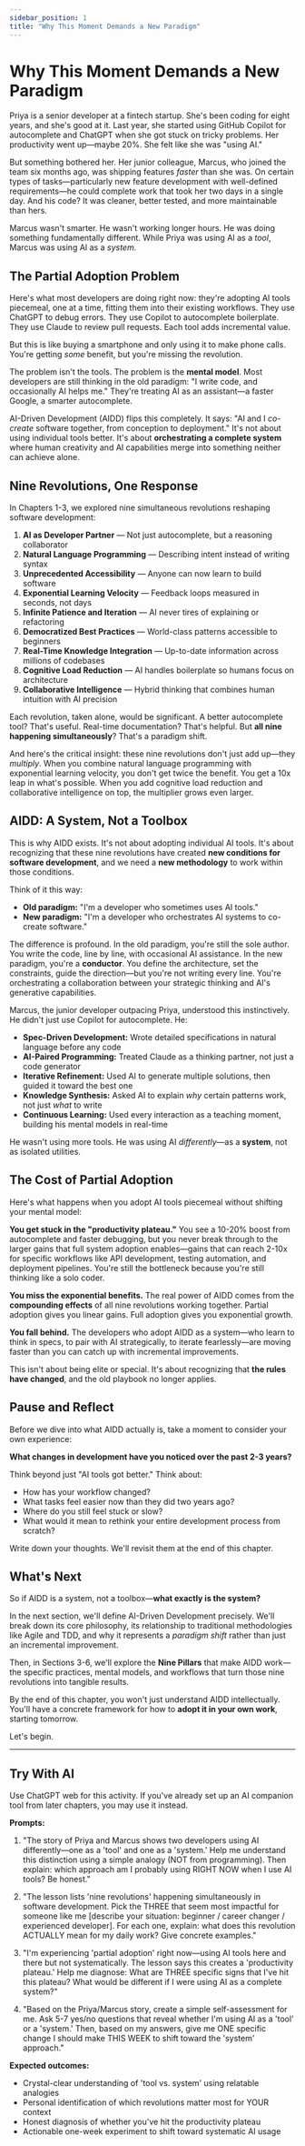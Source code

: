 ```yaml
---
sidebar_position: 1
title: "Why This Moment Demands a New Paradigm"
---
```


# Why This Moment Demands a New Paradigm

Priya is a senior developer at a fintech startup. She's been coding for eight years, and she's good at it. Last year, she started using GitHub Copilot for autocomplete and ChatGPT when she got stuck on tricky problems. Her productivity went up—maybe 20%. She felt like she was "using AI."

But something bothered her. Her junior colleague, Marcus, who joined the team six months ago, was shipping features *faster* than she was. On certain types of tasks—particularly new feature development with well-defined requirements—he could complete work that took her two days in a single day. And his code? It was cleaner, better tested, and more maintainable than hers.

Marcus wasn't smarter. He wasn't working longer hours. He was doing something fundamentally different. While Priya was using AI as a *tool*, Marcus was using AI as a *system*.

## The Partial Adoption Problem

Here's what most developers are doing right now: they're adopting AI tools piecemeal, one at a time, fitting them into their existing workflows. They use ChatGPT to debug errors. They use Copilot to autocomplete boilerplate. They use Claude to review pull requests. Each tool adds incremental value.

But this is like buying a smartphone and only using it to make phone calls. You're getting *some* benefit, but you're missing the revolution.

The problem isn't the tools. The problem is the **mental model**. Most developers are still thinking in the old paradigm: "I write code, and occasionally AI helps me." They're treating AI as an assistant—a faster Google, a smarter autocomplete.

AI-Driven Development (AIDD) flips this completely. It says: "AI and I *co-create* software together, from conception to deployment." It's not about using individual tools better. It's about **orchestrating a complete system** where human creativity and AI capabilities merge into something neither can achieve alone.

## Nine Revolutions, One Response

In Chapters 1-3, we explored nine simultaneous revolutions reshaping software development:

1. **AI as Developer Partner** — Not just autocomplete, but a reasoning collaborator
2. **Natural Language Programming** — Describing intent instead of writing syntax
3. **Unprecedented Accessibility** — Anyone can now learn to build software
4. **Exponential Learning Velocity** — Feedback loops measured in seconds, not days
5. **Infinite Patience and Iteration** — AI never tires of explaining or refactoring
6. **Democratized Best Practices** — World-class patterns accessible to beginners
7. **Real-Time Knowledge Integration** — Up-to-date information across millions of codebases
8. **Cognitive Load Reduction** — AI handles boilerplate so humans focus on architecture
9. **Collaborative Intelligence** — Hybrid thinking that combines human intuition with AI precision

Each revolution, taken alone, would be significant. A better autocomplete tool? That's useful. Real-time documentation? That's helpful. But **all nine happening simultaneously**? That's a paradigm shift.

And here's the critical insight: these nine revolutions don't just add up—they *multiply*. When you combine natural language programming with exponential learning velocity, you don't get twice the benefit. You get a 10x leap in what's possible. When you add cognitive load reduction and collaborative intelligence on top, the multiplier grows even larger.

## AIDD: A System, Not a Toolbox

This is why AIDD exists. It's not about adopting individual AI tools. It's about recognizing that these nine revolutions have created **new conditions for software development**, and we need a **new methodology** to work within those conditions.

Think of it this way:

- **Old paradigm:** "I'm a developer who sometimes uses AI tools."
- **New paradigm:** "I'm a developer who orchestrates AI systems to co-create software."

The difference is profound. In the old paradigm, you're still the sole author. You write the code, line by line, with occasional AI assistance. In the new paradigm, you're a **conductor**. You define the architecture, set the constraints, guide the direction—but you're not writing every line. You're orchestrating a collaboration between your strategic thinking and AI's generative capabilities.

Marcus, the junior developer outpacing Priya, understood this instinctively. He didn't just use Copilot for autocomplete. He:

- **Spec-Driven Development:** Wrote detailed specifications in natural language before any code
- **AI-Paired Programming:** Treated Claude as a thinking partner, not just a code generator
- **Iterative Refinement:** Used AI to generate multiple solutions, then guided it toward the best one
- **Knowledge Synthesis:** Asked AI to explain *why* certain patterns work, not just *what* to write
- **Continuous Learning:** Used every interaction as a teaching moment, building his mental models in real-time

He wasn't using more tools. He was using AI *differently*—as a **system**, not as isolated utilities.

## The Cost of Partial Adoption

Here's what happens when you adopt AI tools piecemeal without shifting your mental model:

**You get stuck in the "productivity plateau."** You see a 10-20% boost from autocomplete and faster debugging, but you never break through to the larger gains that full system adoption enables—gains that can reach 2-10x for specific workflows like API development, testing automation, and deployment pipelines. You're still the bottleneck because you're still thinking like a solo coder.

**You miss the exponential benefits.** The real power of AIDD comes from the **compounding effects** of all nine revolutions working together. Partial adoption gives you linear gains. Full adoption gives you exponential growth.

**You fall behind.** The developers who adopt AIDD as a system—who learn to think in specs, to pair with AI strategically, to iterate fearlessly—are moving faster than you can catch up with incremental improvements.

This isn't about being elite or special. It's about recognizing that **the rules have changed**, and the old playbook no longer applies.

## Pause and Reflect

Before we dive into what AIDD actually is, take a moment to consider your own experience:

**What changes in development have you noticed over the past 2-3 years?**

Think beyond just "AI tools got better." Think about:
- How has your workflow changed?
- What tasks feel easier now than they did two years ago?
- Where do you still feel stuck or slow?
- What would it mean to rethink your entire development process from scratch?

Write down your thoughts. We'll revisit them at the end of this chapter.

## What's Next

So if AIDD is a system, not a toolbox—**what exactly is the system?**

In the next section, we'll define AI-Driven Development precisely. We'll break down its core philosophy, its relationship to traditional methodologies like Agile and TDD, and why it represents a *paradigm shift* rather than just an incremental improvement.

Then, in Sections 3-6, we'll explore the **Nine Pillars** that make AIDD work—the specific practices, mental models, and workflows that turn those nine revolutions into tangible results.

By the end of this chapter, you won't just understand AIDD intellectually. You'll have a concrete framework for how to **adopt it in your own work**, starting tomorrow.

Let's begin.

---

## Try With AI

Use ChatGPT web for this activity. If you've already set up an AI companion tool from later chapters, you may use it instead.

**Prompts:**

1) "The story of Priya and Marcus shows two developers using AI differently—one as a 'tool' and one as a 'system.' Help me understand this distinction using a simple analogy (NOT from programming). Then explain: which approach am I probably using RIGHT NOW when I use AI tools? Be honest."

2) "The lesson lists 'nine revolutions' happening simultaneously in software development. Pick the THREE that seem most impactful for someone like me [describe your situation: beginner / career changer / experienced developer]. For each one, explain: what does this revolution ACTUALLY mean for my daily work? Give concrete examples."

3) "I'm experiencing 'partial adoption' right now—using AI tools here and there but not systematically. The lesson says this creates a 'productivity plateau.' Help me diagnose: What are THREE specific signs that I've hit this plateau? What would be different if I were using AI as a complete system?"

4) "Based on the Priya/Marcus story, create a simple self-assessment for me. Ask 5-7 yes/no questions that reveal whether I'm using AI as a 'tool' or a 'system.' Then, based on my answers, give me ONE specific change I should make THIS WEEK to shift toward the 'system' approach."

**Expected outcomes:**

- Crystal-clear understanding of 'tool vs. system' using relatable analogies
- Personal identification of which revolutions matter most for YOUR context
- Honest diagnosis of whether you've hit the productivity plateau
- Actionable one-week experiment to shift toward systematic AI usage

